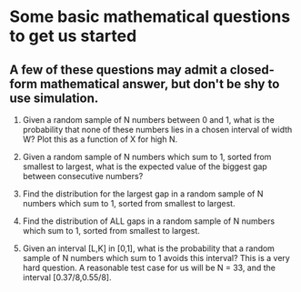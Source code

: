 # Some basic mathematical questions to get us started

## A few of these questions may admit a closed-form mathematical answer, but don't be shy to use simulation.

1. Given a random sample of N numbers between 0 and 1, what is the probability that none of these numbers lies in a chosen interval of width W? Plot this as a function of X for high N.

2. Given a random sample of N numbers which sum to 1, sorted from smallest to largest, what is the expected value of the biggest gap between consecutive numbers?

3. Find the distribution for the largest gap in a random sample of N numbers which sum to 1, sorted from smallest to largest. 

4. Find the distribution of ALL gaps in a random sample of N numbers which sum to 1, sorted from smallest to largest.

5. Given an interval [L,K] in [0,1], what is the probability that a random sample of N numbers which sum to 1 avoids this interval? This is a very hard question. A reasonable test case for us will be N = 33, and the interval [0.37/8,0.55/8]. 

